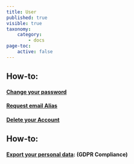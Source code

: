 ```yaml
---
title: User
published: true
visible: true
taxonomy:
    category:
        - docs
page-toc:
    active: false
---
```


## How-to:
#### [Change your password](/user/account_password/password-change/)

#### [Request email Alias](/user/account_password/alias-request)

#### [Delete your Account](/user/account_password/account-deletion)

## How-to:
#### [Export your personal data](gdpr): (GDPR Compliance)
